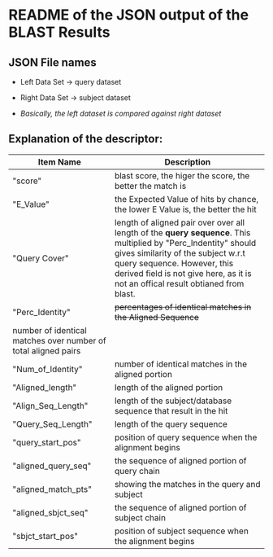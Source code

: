 # README of the JSON output of the BLAST Results

## JSON File names

* Left Data Set -> query dataset

* Right Data Set -> subject dataset

* _Basically, the left dataset is compared against right dataset_

## Explanation of the descriptor:

| Item Name | Description |
| ----- | ------ |
| "score" | blast score, the higer the score, the better the match is |
| "E_Value" |  the Expected Value of hits by chance, the lower E Value is, the better the hit |
| "Query Cover" | length of aligned pair over over all length of the __query sequence__. This multiplied by "Perc_Indentity" should gives similarity of the subject w.r.t query sequence. However, this derived field is not give here, as it is not an offical result obtianed from blast. |
| "Perc_Identity" | ~~percentages of identical matches in the Aligned Sequence~~ 
number of identical matches over number of total aligned pairs  |
| "Num_of_Identity" | number of identical matches in the aligned portion |
| "Aligned_length" | length of the aligned portion |
| "Align_Seq_Length" | length of the subject/database sequence that result in the hit |
| "Query_Seq_Length" | length of the query sequence |
| "query_start_pos" | position of query sequence when the alignment begins |
| "aligned_query_seq" | the sequence of aligned portion of query chain |
| "aligned_match_pts" | showing the matches in the query and subject |
| "aligned_sbjct_seq" | the sequence of aligned portion of subject chain |
| "sbjct_start_pos" | position of subject sequence when the alignment begins |